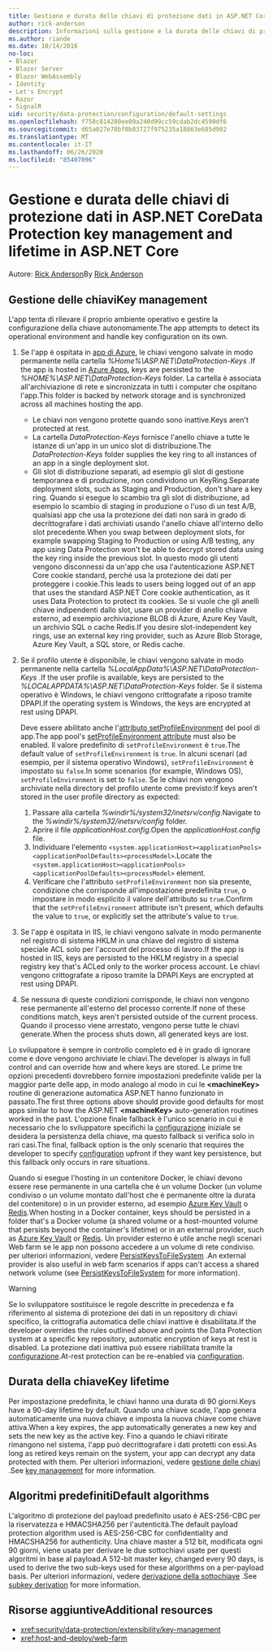 ```yaml
---
title: Gestione e durata delle chiavi di protezione dati in ASP.NET Core
author: rick-anderson
description: Informazioni sulla gestione e la durata delle chiavi di protezione dei dati in ASP.NET Core.
ms.author: riande
ms.date: 10/14/2016
no-loc:
- Blazor
- Blazor Server
- Blazor WebAssembly
- Identity
- Let's Encrypt
- Razor
- SignalR
uid: security/data-protection/configuration/default-settings
ms.openlocfilehash: f758c814280ee09a240d99cc59cdab2dc4590df6
ms.sourcegitcommit: d65a027e78bf0b83727f975235a18863e685d902
ms.translationtype: MT
ms.contentlocale: it-IT
ms.lasthandoff: 06/26/2020
ms.locfileid: "85407096"
---
```

# <a name="data-protection-key-management-and-lifetime-in-aspnet-core"></a><span data-ttu-id="44042-103">Gestione e durata delle chiavi di protezione dati in ASP.NET Core</span><span class="sxs-lookup"><span data-stu-id="44042-103">Data Protection key management and lifetime in ASP.NET Core</span></span>

<span data-ttu-id="44042-104">Autore: [Rick Anderson](https://twitter.com/RickAndMSFT)</span><span class="sxs-lookup"><span data-stu-id="44042-104">By [Rick Anderson](https://twitter.com/RickAndMSFT)</span></span>

## <a name="key-management"></a><span data-ttu-id="44042-105">Gestione delle chiavi</span><span class="sxs-lookup"><span data-stu-id="44042-105">Key management</span></span>

<span data-ttu-id="44042-106">L'app tenta di rilevare il proprio ambiente operativo e gestire la configurazione della chiave autonomamente.</span><span class="sxs-lookup"><span data-stu-id="44042-106">The app attempts to detect its operational environment and handle key configuration on its own.</span></span>

1. <span data-ttu-id="44042-107">Se l'app è ospitata in [app di Azure](https://azure.microsoft.com/services/app-service/), le chiavi vengono salvate in modo permanente nella cartella *%Home%\ASP.NET\DataProtection-Keys* .</span><span class="sxs-lookup"><span data-stu-id="44042-107">If the app is hosted in [Azure Apps](https://azure.microsoft.com/services/app-service/), keys are persisted to the *%HOME%\ASP.NET\DataProtection-Keys* folder.</span></span> <span data-ttu-id="44042-108">La cartella è associata all'archiviazione di rete e sincronizzata in tutti i computer che ospitano l'app.</span><span class="sxs-lookup"><span data-stu-id="44042-108">This folder is backed by network storage and is synchronized across all machines hosting the app.</span></span>
   * <span data-ttu-id="44042-109">Le chiavi non vengono protette quando sono inattive.</span><span class="sxs-lookup"><span data-stu-id="44042-109">Keys aren't protected at rest.</span></span>
   * <span data-ttu-id="44042-110">La cartella *DataProtection-Keys* fornisce l'anello chiave a tutte le istanze di un'app in un unico slot di distribuzione.</span><span class="sxs-lookup"><span data-stu-id="44042-110">The *DataProtection-Keys* folder supplies the key ring to all instances of an app in a single deployment slot.</span></span>
   * <span data-ttu-id="44042-111">Gli slot di distribuzione separati, ad esempio gli slot di gestione temporanea e di produzione, non condividono un KeyRing.</span><span class="sxs-lookup"><span data-stu-id="44042-111">Separate deployment slots, such as Staging and Production, don't share a key ring.</span></span> <span data-ttu-id="44042-112">Quando si esegue lo scambio tra gli slot di distribuzione, ad esempio lo scambio di staging in produzione o l'uso di un test A/B, qualsiasi app che usa la protezione dei dati non sarà in grado di decrittografare i dati archiviati usando l'anello chiave all'interno dello slot precedente.</span><span class="sxs-lookup"><span data-stu-id="44042-112">When you swap between deployment slots, for example swapping Staging to Production or using A/B testing, any app using Data Protection won't be able to decrypt stored data using the key ring inside the previous slot.</span></span> <span data-ttu-id="44042-113">In questo modo gli utenti vengono disconnessi da un'app che usa l'autenticazione ASP.NET Core cookie standard, perché usa la protezione dei dati per proteggere i cookie.</span><span class="sxs-lookup"><span data-stu-id="44042-113">This leads to users being logged out of an app that uses the standard ASP.NET Core cookie authentication, as it uses Data Protection to protect its cookies.</span></span> <span data-ttu-id="44042-114">Se si vuole che gli anelli chiave indipendenti dallo slot, usare un provider di anello chiave esterno, ad esempio archiviazione BLOB di Azure, Azure Key Vault, un archivio SQL o cache Redis.</span><span class="sxs-lookup"><span data-stu-id="44042-114">If you desire slot-independent key rings, use an external key ring provider, such as Azure Blob Storage, Azure Key Vault, a SQL store, or Redis cache.</span></span>

1. <span data-ttu-id="44042-115">Se il profilo utente è disponibile, le chiavi vengono salvate in modo permanente nella cartella *%LocalAppData%\ASP.NET\DataProtection-Keys* .</span><span class="sxs-lookup"><span data-stu-id="44042-115">If the user profile is available, keys are persisted to the *%LOCALAPPDATA%\ASP.NET\DataProtection-Keys* folder.</span></span> <span data-ttu-id="44042-116">Se il sistema operativo è Windows, le chiavi vengono crittografate a riposo tramite DPAPI.</span><span class="sxs-lookup"><span data-stu-id="44042-116">If the operating system is Windows, the keys are encrypted at rest using DPAPI.</span></span>

   <span data-ttu-id="44042-117">Deve essere abilitato anche l'[attributo setProfileEnvironment](/iis/configuration/system.applicationhost/applicationpools/add/processmodel#configuration) del pool di app.</span><span class="sxs-lookup"><span data-stu-id="44042-117">The app pool's [setProfileEnvironment attribute](/iis/configuration/system.applicationhost/applicationpools/add/processmodel#configuration) must also be enabled.</span></span> <span data-ttu-id="44042-118">Il valore predefinito di `setProfileEnvironment` è `true`.</span><span class="sxs-lookup"><span data-stu-id="44042-118">The default value of `setProfileEnvironment` is `true`.</span></span> <span data-ttu-id="44042-119">In alcuni scenari (ad esempio, per il sistema operativo Windows), `setProfileEnvironment` è impostato su `false`.</span><span class="sxs-lookup"><span data-stu-id="44042-119">In some scenarios (for example, Windows OS), `setProfileEnvironment` is set to `false`.</span></span> <span data-ttu-id="44042-120">Se le chiavi non vengono archiviate nella directory del profilo utente come previsto:</span><span class="sxs-lookup"><span data-stu-id="44042-120">If keys aren't stored in the user profile directory as expected:</span></span>

   1. <span data-ttu-id="44042-121">Passare alla cartella *%windir%/system32/inetsrv/config*.</span><span class="sxs-lookup"><span data-stu-id="44042-121">Navigate to the *%windir%/system32/inetsrv/config* folder.</span></span>
   1. <span data-ttu-id="44042-122">Aprire il file *applicationHost.config*.</span><span class="sxs-lookup"><span data-stu-id="44042-122">Open the *applicationHost.config* file.</span></span>
   1. <span data-ttu-id="44042-123">Individuare l'elemento `<system.applicationHost><applicationPools><applicationPoolDefaults><processModel>`.</span><span class="sxs-lookup"><span data-stu-id="44042-123">Locate the `<system.applicationHost><applicationPools><applicationPoolDefaults><processModel>` element.</span></span>
   1. <span data-ttu-id="44042-124">Verificare che l'attributo `setProfileEnvironment` non sia presente, condizione che corrisponde all'impostazione predefinita `true`, o impostare in modo esplicito il valore dell'attributo su `true`.</span><span class="sxs-lookup"><span data-stu-id="44042-124">Confirm that the `setProfileEnvironment` attribute isn't present, which defaults the value to `true`, or explicitly set the attribute's value to `true`.</span></span>

1. <span data-ttu-id="44042-125">Se l'app è ospitata in IIS, le chiavi vengono salvate in modo permanente nel registro di sistema HKLM in una chiave del registro di sistema speciale ACL solo per l'account del processo di lavoro.</span><span class="sxs-lookup"><span data-stu-id="44042-125">If the app is hosted in IIS, keys are persisted to the HKLM registry in a special registry key that's ACLed only to the worker process account.</span></span> <span data-ttu-id="44042-126">Le chiavi vengono crittografate a riposo tramite la DPAPI.</span><span class="sxs-lookup"><span data-stu-id="44042-126">Keys are encrypted at rest using DPAPI.</span></span>

1. <span data-ttu-id="44042-127">Se nessuna di queste condizioni corrisponde, le chiavi non vengono rese permanente all'esterno del processo corrente.</span><span class="sxs-lookup"><span data-stu-id="44042-127">If none of these conditions match, keys aren't persisted outside of the current process.</span></span> <span data-ttu-id="44042-128">Quando il processo viene arrestato, vengono perse tutte le chiavi generate.</span><span class="sxs-lookup"><span data-stu-id="44042-128">When the process shuts down, all generated keys are lost.</span></span>

<span data-ttu-id="44042-129">Lo sviluppatore è sempre in controllo completo ed è in grado di ignorare come e dove vengono archiviate le chiavi.</span><span class="sxs-lookup"><span data-stu-id="44042-129">The developer is always in full control and can override how and where keys are stored.</span></span> <span data-ttu-id="44042-130">Le prime tre opzioni precedenti dovrebbero fornire impostazioni predefinite valide per la maggior parte delle app, in modo analogo al modo in cui le **\<machineKey>** routine di generazione automatica ASP.NET hanno funzionato in passato.</span><span class="sxs-lookup"><span data-stu-id="44042-130">The first three options above should provide good defaults for most apps similar to how the ASP.NET **\<machineKey>** auto-generation routines worked in the past.</span></span> <span data-ttu-id="44042-131">L'opzione finale fallback è l'unico scenario in cui è necessario che lo sviluppatore specifichi la [configurazione](xref:security/data-protection/configuration/overview) iniziale se desidera la persistenza della chiave, ma questo fallback si verifica solo in rari casi.</span><span class="sxs-lookup"><span data-stu-id="44042-131">The final, fallback option is the only scenario that requires the developer to specify [configuration](xref:security/data-protection/configuration/overview) upfront if they want key persistence, but this fallback only occurs in rare situations.</span></span>

<span data-ttu-id="44042-132">Quando si esegue l'hosting in un contenitore Docker, le chiavi devono essere rese permanente in una cartella che è un volume Docker (un volume condiviso o un volume montato dall'host che è permanente oltre la durata del contenitore) o in un provider esterno, ad esempio [Azure Key Vault](https://azure.microsoft.com/services/key-vault/) o [Redis](https://redis.io/).</span><span class="sxs-lookup"><span data-stu-id="44042-132">When hosting in a Docker container, keys should be persisted in a folder that's a Docker volume (a shared volume or a host-mounted volume that persists beyond the container's lifetime) or in an external provider, such as [Azure Key Vault](https://azure.microsoft.com/services/key-vault/) or [Redis](https://redis.io/).</span></span> <span data-ttu-id="44042-133">Un provider esterno è utile anche negli scenari Web farm se le app non possono accedere a un volume di rete condiviso. per ulteriori informazioni, vedere [PersistKeysToFileSystem](xref:security/data-protection/configuration/overview#persistkeystofilesystem) .</span><span class="sxs-lookup"><span data-stu-id="44042-133">An external provider is also useful in web farm scenarios if apps can't access a shared network volume (see [PersistKeysToFileSystem](xref:security/data-protection/configuration/overview#persistkeystofilesystem) for more information).</span></span>

> [!WARNING]
> <span data-ttu-id="44042-134">Se lo sviluppatore sostituisce le regole descritte in precedenza e fa riferimento al sistema di protezione dei dati in un repository di chiavi specifico, la crittografia automatica delle chiavi inattive è disabilitata.</span><span class="sxs-lookup"><span data-stu-id="44042-134">If the developer overrides the rules outlined above and points the Data Protection system at a specific key repository, automatic encryption of keys at rest is disabled.</span></span> <span data-ttu-id="44042-135">La protezione dati inattiva può essere riabilitata tramite la [configurazione](xref:security/data-protection/configuration/overview).</span><span class="sxs-lookup"><span data-stu-id="44042-135">At-rest protection can be re-enabled via [configuration](xref:security/data-protection/configuration/overview).</span></span>

## <a name="key-lifetime"></a><span data-ttu-id="44042-136">Durata della chiave</span><span class="sxs-lookup"><span data-stu-id="44042-136">Key lifetime</span></span>

<span data-ttu-id="44042-137">Per impostazione predefinita, le chiavi hanno una durata di 90 giorni.</span><span class="sxs-lookup"><span data-stu-id="44042-137">Keys have a 90-day lifetime by default.</span></span> <span data-ttu-id="44042-138">Quando una chiave scade, l'app genera automaticamente una nuova chiave e imposta la nuova chiave come chiave attiva.</span><span class="sxs-lookup"><span data-stu-id="44042-138">When a key expires, the app automatically generates a new key and sets the new key as the active key.</span></span> <span data-ttu-id="44042-139">Fino a quando le chiavi ritirate rimangono nel sistema, l'app può decrittografare i dati protetti con essi.</span><span class="sxs-lookup"><span data-stu-id="44042-139">As long as retired keys remain on the system, your app can decrypt any data protected with them.</span></span> <span data-ttu-id="44042-140">Per ulteriori informazioni, vedere [gestione delle chiavi](xref:security/data-protection/implementation/key-management#key-expiration-and-rolling) .</span><span class="sxs-lookup"><span data-stu-id="44042-140">See [key management](xref:security/data-protection/implementation/key-management#key-expiration-and-rolling) for more information.</span></span>

## <a name="default-algorithms"></a><span data-ttu-id="44042-141">Algoritmi predefiniti</span><span class="sxs-lookup"><span data-stu-id="44042-141">Default algorithms</span></span>

<span data-ttu-id="44042-142">L'algoritmo di protezione del payload predefinito usato è AES-256-CBC per la riservatezza e HMACSHA256 per l'autenticità.</span><span class="sxs-lookup"><span data-stu-id="44042-142">The default payload protection algorithm used is AES-256-CBC for confidentiality and HMACSHA256 for authenticity.</span></span> <span data-ttu-id="44042-143">Una chiave master a 512 bit, modificata ogni 90 giorni, viene usata per derivare le due sottochiavi usate per questi algoritmi in base al payload.</span><span class="sxs-lookup"><span data-stu-id="44042-143">A 512-bit master key, changed every 90 days, is used to derive the two sub-keys used for these algorithms on a per-payload basis.</span></span> <span data-ttu-id="44042-144">Per ulteriori informazioni, vedere [derivazione della sottochiave](xref:security/data-protection/implementation/subkeyderivation#additional-authenticated-data-and-subkey-derivation) .</span><span class="sxs-lookup"><span data-stu-id="44042-144">See [subkey derivation](xref:security/data-protection/implementation/subkeyderivation#additional-authenticated-data-and-subkey-derivation) for more information.</span></span>

## <a name="additional-resources"></a><span data-ttu-id="44042-145">Risorse aggiuntive</span><span class="sxs-lookup"><span data-stu-id="44042-145">Additional resources</span></span>

* <xref:security/data-protection/extensibility/key-management>
* <xref:host-and-deploy/web-farm>

